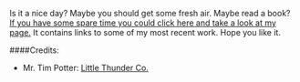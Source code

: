 
Is it a nice day?
Maybe you should get some fresh air.
Maybe read a book?
<a href="http://paulmcglade.github.io/index.html">If you have some spare time you could click here and take a look at my page.</a>
It contains links to some of my most recent work.
Hope you like it.

####Credits:
+ Mr. Tim Potter: [Little Thunder Co.](https://github.com/timpotter)
